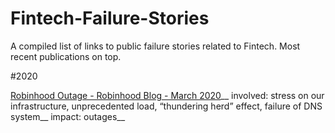 # Fintech-Failure-Stories

A compiled list of links to public failure stories related to Fintech. Most recent publications on top.


#2020

  <a href="https://blog.robinhood.com/news/2020/3/3/an-update-from-robinhoods-founders"> Robinhood Outage - Robinhood Blog - March 2020<a>__
  involved: stress on our infrastructure, unprecedented load, “thundering herd” effect, failure of DNS system__
  impact: outages__
